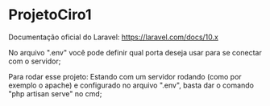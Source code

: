 # ProjetoCiro1

Documentação oficial do Laravel:
    https://laravel.com/docs/10.x

No arquivo ".env" você pode definir qual porta deseja usar para se conectar com o servidor;

Para rodar esse projeto:
    Estando com um servidor rodando (como por exemplo o apache) e configurado no arquivo ".env", basta 
    dar o comando "php artisan serve" no cmd;